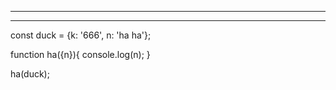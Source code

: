 

<hr>

<hr>




const duck = {k: '666', n: 'ha ha'};



function ha({n}){
    console.log(n);
}


ha(duck);